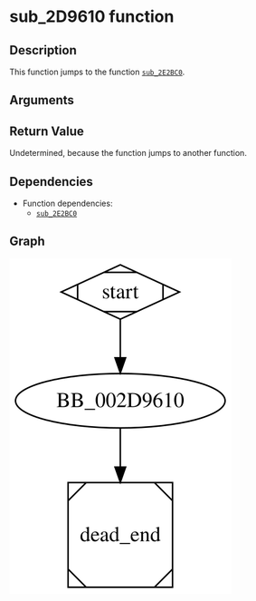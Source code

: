# sub_2D9610 function

## Description

This function jumps to the function [`sub_2E2BC0`](sub_2E2BC0.md).

## Arguments


## Return Value

Undetermined, because the function jumps to another function.

## Dependencies

* Function dependencies:
  * [`sub_2E2BC0`](sub_2E2BC0.md)

## Graph

![sub_2D9610 Graph](../svg/sub_2D9610.svg "sub_2D9610 Graph")

